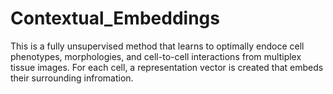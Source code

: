 # Contextual_Embeddings
This is a fully unsupervised method that learns to optimally endoce cell phenotypes, morphologies, and cell-to-cell interactions from multiplex tissue images. For each cell, a representation vector is created that embeds their surrounding infromation.  

